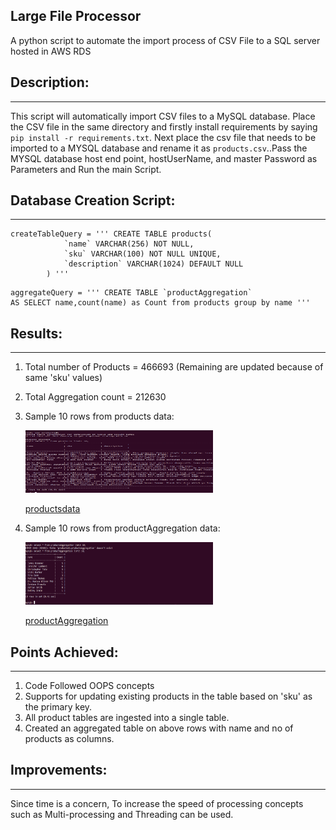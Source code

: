 **Large File Processor**
--------------------------------------
A python script to automate the import process of CSV File to a SQL server hosted in AWS RDS

## Description:
----------------------------
This script will automatically import CSV files to a MySQL database.
Place the CSV file in the same directory and firstly install requirements by saying ``pip install -r requirements.txt``. Next place the csv file that needs to be imported to a MYSQL database and rename it as `products.csv`..Pass the MYSQL database host end point, hostUserName, and master Password as Parameters and Run the main Script.

## Database Creation Script:
----------------------------
```
createTableQuery = ''' CREATE TABLE products(
            `name` VARCHAR(256) NOT NULL,
            `sku` VARCHAR(100) NOT NULL UNIQUE,
            `description` VARCHAR(1024) DEFAULT NULL
        ) '''
```

```
aggregateQuery = ''' CREATE TABLE `productAggregation`
AS SELECT name,count(name) as Count from products group by name '''
```
## Results:
--------------------------------------
1. Total number of Products = 466693 (Remaining are updated because of same 'sku' values)
2. Total Aggregation count = 212630
3. Sample 10 rows from products data:

    <img src="./images/products.png" width="300" height="100" />

    [productsdata](https://github.com/ramscodehub/LargeFileProcessor/blob/main/images/products.png)

4. Sample 10 rows from productAggregation data:

    <img src="./images/productAggregation.png" width="300" height="100" />

    [productAggregation](https://github.com/ramscodehub/LargeFileProcessor/blob/main/images/productAggregation.png)

## Points Achieved:
-------------------------------------
1. Code Followed OOPS concepts
2. Supports for updating existing products in the table based on 'sku' as the primary key.
3. All product tables are ingested into a single table.
4. Created an aggregated table on above rows with name and no of products as columns.

## Improvements:
------------------------------------------
Since time is a concern, To increase the speed of processing concepts such as Multi-processing and Threading can be used.





